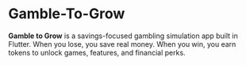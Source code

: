 # Gamble-To-Grow
**Gamble to Grow** is a savings-focused gambling simulation app built in Flutter. When you lose, you save real money. When you win, you earn tokens to unlock games, features, and financial perks.
